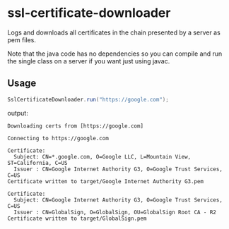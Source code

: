 # ssl-certificate-downloader
Logs and downloads all certificates in the chain presented by a server as pem files.

Note that the java code has no dependencies so you can compile and run the single class on a server if you want just using javac.

## Usage
```java
SslCertificateDownloader.run("https://google.com");
```

output:
```
Downloading certs from [https://google.com]

Connecting to https://google.com

Certificate: 
  Subject: CN=*.google.com, O=Google LLC, L=Mountain View, ST=California, C=US
  Issuer : CN=Google Internet Authority G3, O=Google Trust Services, C=US
Certificate written to target/Google Internet Authority G3.pem

Certificate: 
  Subject: CN=Google Internet Authority G3, O=Google Trust Services, C=US
  Issuer : CN=GlobalSign, O=GlobalSign, OU=GlobalSign Root CA - R2
Certificate written to target/GlobalSign.pem
```


